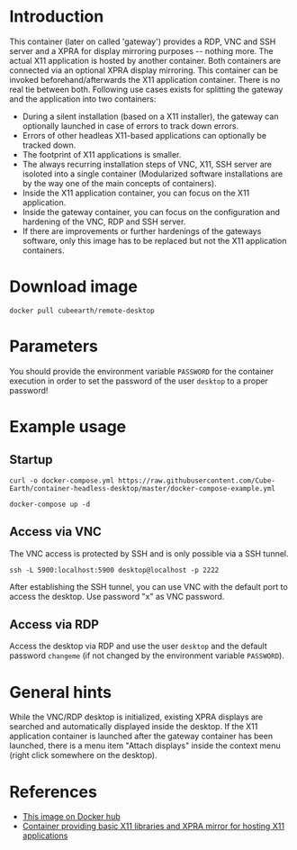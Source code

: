 # Introduction

This container (later on called 'gateway') provides a RDP, VNC and SSH server and a XPRA for display mirroring purposes -- nothing more.
The actual X11 application is hosted by another container.
Both containers are connected via an optional XPRA display mirroring.
This container can be invoked beforehand/afterwards the X11 application container. There is no real tie between both.
Following use cases exists for splitting the gateway and the application into two containers:
- During a silent installation (based on a X11 installer), the gateway can optionally launched in case of errors to track down errors.
- Errors of other headleas X11-based applications can optionally be tracked down.
- The footprint of X11 applications is smaller.
- The always recurring installation steps of VNC, X11, SSH server are isoloted into a single container (Modularized software installations are by the way one of the main concepts of containers).
- Inside the X11 application container, you can focus on the X11 application.
- Inside the gateway container, you can focus on the configuration and hardening of the VNC, RDP and SSH server.
- If there are improvements or further hardenings of the gateways software, only this image has to be replaced but not the X11 application containers.

# Download image
```docker pull cubeearth/remote-desktop```

# Parameters
You should provide the environment variable ```PASSWORD``` for the container execution in order to set the password of the user ```desktop``` to a proper password!

# Example usage
## Startup
```
curl -o docker-compose.yml https://raw.githubusercontent.com/Cube-Earth/container-headless-desktop/master/docker-compose-example.yml

docker-compose up -d
```

## Access via VNC
The VNC access is protected by SSH and is only possible via a SSH tunnel.
```
ssh -L 5900:localhost:5900 desktop@localhost -p 2222
```
After establishing the SSH tunnel, you can use VNC with the default port to access the desktop.
Use password "x" as VNC password.

## Access via RDP
Access the desktop via RDP and use the user ```desktop``` and the default password ```changeme``` (if not changed by the environment variable ```PASSWORD```).

# General hints
While the VNC/RDP desktop is initialized, existing XPRA displays are searched and automatically displayed inside the desktop.
If the X11 application container is launched after the gateway container has been launched, there is a menu item "Attach displays" inside the context menu (right click somewhere on the desktop).
    
# References
- [This image on Docker hub](https://hub.docker.com/r/cubeearth/remote-desktop/)
- [Container providing basic X11 libraries and XPRA mirror for hosting X11 applications](https://github.com/Cube-Earth/container-headless-desktop)
